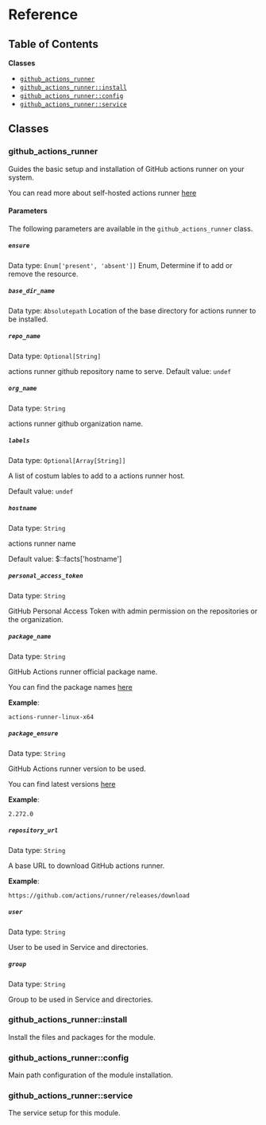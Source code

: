 # Reference

## Table of Contents

**Classes**

* [`github_actions_runner`](#github_actions_runner)
* [`github_actions_runner::install`](#github_actions_runner_install)
* [`github_actions_runner::config`](#github_actions_runner_config)
* [`github_actions_runner::service`](#github_actions_runner_service)

## Classes

### github_actions_runner

Guides the basic setup and installation of GitHub actions runner on your system.

You can read more about self-hosted actions runner [here](https://docs.github.com/en/free-pro-team@latest/actions/hosting-your-own-runners/about-self-hosted-runners)

#### Parameters

The following parameters are available in the `github_actions_runner` class.

##### `ensure`

Data type: `Enum['present', 'absent']]`
Enum, Determine if to add or remove the resource.

##### `base_dir_name`

Data type: `Absolutepath`
Location of the base directory for actions runner to be installed.

##### `repo_name`

Data type: `Optional[String]`

actions runner github repository name to serve.
Default value: `undef`

##### `org_name`

Data type: `String`

actions runner github organization name.

##### `labels`

Data type: `Optional[Array[String]]`

A list of costum lables to add to a actions runner host.

Default value: `undef`

##### `hostname`

Data type: `String`

actions runner name

Default value: $::facts['hostname']

##### `personal_access_token`

Data type: `String`

GitHub Personal Access Token with admin permission on the repositories or the organization.

##### `package_name`

Data type: `String`

GitHub Actions runner official package name.

You can find the package names  [here](https://github.com/actions/runner/releases)

**Example**:

```
actions-runner-linux-x64
```

##### `package_ensure`

Data type: `String`

GitHub Actions runner version to be used.

You can find latest versions [here](https://github.com/actions/runner/releases)

**Example**:

```
2.272.0
```

##### `repository_url`

Data type: `String`

A base URL to download GitHub actions runner.

**Example**:

```
https://github.com/actions/runner/releases/download
```

##### `user`

Data type: `String`

User to be used in Service and directories.

##### `group`

Data type: `String`

Group to be used in Service and directories.

### github_actions_runner::install

Install the files and packages for the module.

### github_actions_runner::config

Main path configuration of the module installation.

### github_actions_runner::service

The service setup for this module.
